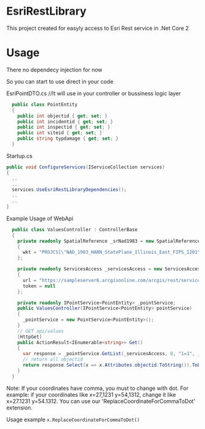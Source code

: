 # EsriRestLibrary
This project created for easyly access to Esri Rest service in .Net Core 2

# Usage
There no dependecy injection for now

So you can start to use direct in your code

EsriPointDTO.cs //It will use in your controller or bussiness logic layer
```C#
  public class PointEntity
  {
    public int objectid { get; set; }
    public int incidentid { get; set; }
    public int inspectid { get; set; }
    public int siteid { get; set; }
    public string typdamage { get; set; }
  }
```

Startup.cs
```C#
public void ConfigureServices(IServiceCollection services)
{
  ..
  ..
  services.UseEsriRestLibraryDependencies();
  ..
  ..
}

```

Example Usage of WebApi
```C#
  public class ValuesController : ControllerBase
  {
    private readonly SpatialReference _srNad1983 = new SpatialReference
    {
      wkt = "PROJCS[\"NAD_1983_HARN_StatePlane_Illinois_East_FIPS_1201\",GEOGCS[\"GCS_North_American_1983_HARN\",DATUM[\"D_North_American_1983_HARN\",SPHEROID[\"GRS_1980\",6378137.0,298.257222101]],PRIMEM[\"Greenwich\",0.0],UNIT[\"Degree\",0.0174532925199433]],PROJECTION[\"Transverse_Mercator\"],PARAMETER[\"False_Easting\",984250.0],PARAMETER[\"False_Northing\",0.0],PARAMETER[\"Central_Meridian\",-88.33333333333333],PARAMETER[\"Scale_Factor\",0.999975],PARAMETER[\"Latitude_Of_Origin\",36.66666666666666],UNIT[\"Foot_US\",0.3048006096012192]]"
    };

    private readonly ServicesAccess _servicesAccess = new ServicesAccess
    {
      url = "https://sampleserver6.arcgisonline.com/arcgis/rest/services/CommercialDamageAssessment/FeatureServer",
      token = null
    };

    private readonly IPointService<PointEntity> _pointService;
    public ValuesController(IPointService<PointEntity> pointService)
    {
      _pointService = new PointService<PointEntity>();
    }
    // GET api/values
    [HttpGet]
    public ActionResult<IEnumerable<string>> Get()
    {
      var response = _pointService.GetList(_servicesAccess, 0, "1=1", _srNad1983);
      // return all objectid
      return response.Select(x => x.Attributes.objectid.ToString()).ToList();
    }
  }
```

Note: If your coordinates have comma, you must to change with dot. For example: if your coordinates like x=27,1231 y=54,1312, change it like x=27.1231 y=54.1312. You can use our 'ReplaceCoordinateForCommaToDot' extension.

Usage example
```x.ReplaceCoordinateForCommaToDot()```